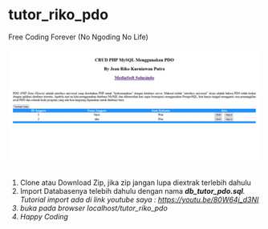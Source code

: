 # tutor_riko_pdo
Free Coding Forever (No Ngoding No Life)<br><br>
<img alt="" src="https://raw.githubusercontent.com/Yamiriko/tutor_riko_pdo/master/Screenshot_1.jpg" /><br><br>
<ol>
<li>Clone atau Download Zip, jika zip jangan lupa diextrak terlebih dahulu</li>
<li>Import Databasenya telebih dahulu dengan nama <b><i>db_tutor_pdo.sql<i></b>. Tutorial import ada di link youtube saya : <a href="https://youtu.be/80W64j_d3NI" target="_blank">https://youtu.be/80W64j_d3NI</a></li>
<li>buka pada browser localhost/tutor_riko_pdo</li>
<li>Happy Coding</li>
</ol>
